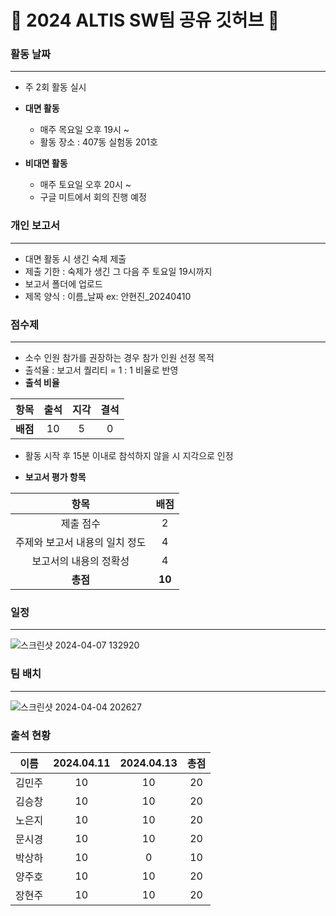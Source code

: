 # 🚀 2024 ALTIS SW팀 공유 깃허브 🚀

### 활동 날짜
---
- 주 2회 활동 실시
- **대면 활동**
    - 매주 목요일 오후 19시 ~
    - 활동 장소 : 407동 실험동 201호
      
- **비대면 활동**
    - 매주 토요일 오후 20시 ~
    - 구글 미트에서 회의 진행 예정

### 개인 보고서
---
- 대면 활동 시 생긴 숙제 제출
- 제출 기한 : 숙제가 생긴 그 다음 주 토요일 19시까지
- 보고서 폴더에 업로드
- 제목 양식 : 이름_날짜    ex: 안현진_20240410

### 점수제
---
- 소수 인원 참가를 권장하는 경우 참가 인원 선정 목적
- 출석율 : 보고서 퀄리티 = 1 : 1 비율로 반영
- **출석 비율**

|항목|출석|지각|결석|
|:----:|:----:|:----:|:----:|
|**배점**|10|5|0|

  - 활동 시작 후 15분 이내로 참석하지 않을 시 지각으로 인정
  
- **보고서 평가 항목**

| 항목 | 배점 |
|:------:|:-------:|
|제출 점수|2|
|주제와 보고서 내용의 일치 정도|4|
|보고서의 내용의 정확성|4|
|**총점**|**10**|
 
### 일정
---
![스크린샷 2024-04-07 132920](https://github.com/anhyunjinn/2024_ALTIS_SW/assets/101036684/caf71d80-b6c8-42b2-ab47-6ff48236afc5)

### 팀 배치
---
![스크린샷 2024-04-04 202627](https://github.com/anhyunjinn/2024_ALTIS_SW/assets/101036684/a18fb132-536e-4b4a-9e41-940abf22a27d)

### 출석 현황
|이름|2024.04.11|2024.04.13|총점|
|:----:|:----:|:----:|:----:|
|김민주|10|10|20|
|김승창|10|10|20|
|노은지|10|10|20|
|문시경|10|10|20|
|박상하|10|0|10|
|양주호|10|10|20|
|장현주|10|10|20|

